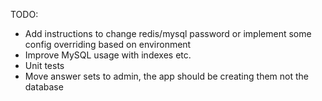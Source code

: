 TODO:

- Add instructions to change redis/mysql password or implement some config overriding based on environment
- Improve MySQL usage with indexes etc.
- Unit tests
- Move answer sets to admin, the app should be creating them not the database
